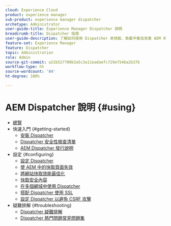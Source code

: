 ```yaml
---
cloud: Experience Cloud
product: experience manager
sub-product: experience manager dispatcher
archetype: Administrator
user-guide-title: Experience Manager Dispatcher 說明
breadcrumb-title: Dispatcher 指南
user-guide-description: 了解如何使用 Dispatcher 來快取、負載平衡及改善 AEM 伺服器的安全性。
feature-set: Experience Manager
feature: Dispatcher
topic: Administration
role: Admin
source-git-commit: a21b527700b3a5c3a11eadaefc729e754ba2b37b
workflow-type: ht
source-wordcount: '84'
ht-degree: 100%

---
```



# AEM Dispatcher 說明 {#using}

+ [總覽](dispatcher.md)
+ 快速入門 {#getting-started}
   + [安裝 Dispatcher](dispatcher-install.md)
   + [Dispatcher 安全性檢查清單](security-checklist.md)
   + [AEM Dispatcher 發行說明](release-notes.md)
+ 設定 {#configuring}
   + [設定 Dispatcher](dispatcher-configuration.md)
   + [使 AEM 中的快取頁面失效](page-invalidate.md)
   + [將網站快取效能最佳化](https://helpx.adobe.com/tw/experience-manager/6-5/sites/deploying/using/configuring-performance.html)
   + [快取安全內容](permissions-cache.md)
   + [在多個網域中使用 Dispatcher ](dispatcher-domains.md)
   + [搭配 Dispatcher 使用 SSL](dispatcher-ssl.md)
   + [設定 Dispatcher 以避免 CSRF 攻擊](configuring-dispatcher-to-prevent-csrf.md)
+ 疑難排解 {#troubleshooting}
   + [Dispatcher 疑難排解](dispatcher-troubleshooting.md)
   + [Dispatcher 熱門問題常見問題集](dispatcher-faq.md)
